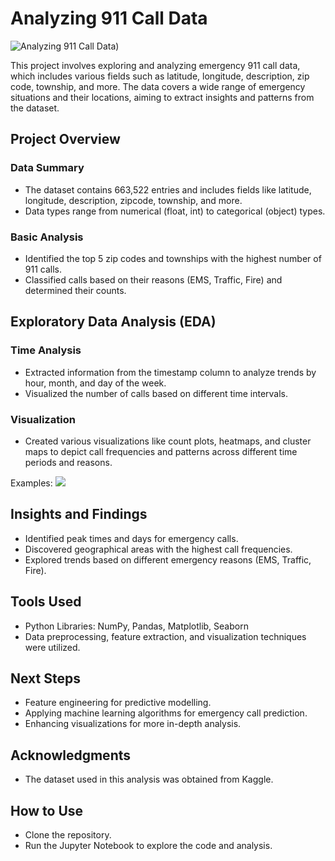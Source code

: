 # Analyzing 911 Call Data

![Analyzing 911 Call Data](https://github.com/AdityaDabrase/Data-Science-Projects/blob/main/DS-ML/911%20calls%20analysis/Images/dispatch-emergency.gif))


This project involves exploring and analyzing emergency 911 call data, which includes various fields such as latitude, longitude, description, zip code, township, and more. The data covers a wide range of emergency situations and their locations, aiming to extract insights and patterns from the dataset.

## Project Overview

### Data Summary
- The dataset contains 663,522 entries and includes fields like latitude, longitude, description, zipcode, township, and more.
- Data types range from numerical (float, int) to categorical (object) types.

### Basic Analysis
- Identified the top 5 zip codes and townships with the highest number of 911 calls.
- Classified calls based on their reasons (EMS, Traffic, Fire) and determined their counts.

## Exploratory Data Analysis (EDA)

### Time Analysis
- Extracted information from the timestamp column to analyze trends by hour, month, and day of the week.
- Visualized the number of calls based on different time intervals.

### Visualization
- Created various visualizations like count plots, heatmaps, and cluster maps to depict call frequencies and patterns across different time periods and reasons.

Examples:
![](https://github.com/AdityaDabrase/Data-Science-Projects/blob/main/DS-ML/911%20calls%20analysis/Images/Screenshot%202023-12-02%20093756.png)


## Insights and Findings

- Identified peak times and days for emergency calls.
- Discovered geographical areas with the highest call frequencies.
- Explored trends based on different emergency reasons (EMS, Traffic, Fire).

## Tools Used
- Python Libraries: NumPy, Pandas, Matplotlib, Seaborn
- Data preprocessing, feature extraction, and visualization techniques were utilized.

## Next Steps
- Feature engineering for predictive modelling.
- Applying machine learning algorithms for emergency call prediction.
- Enhancing visualizations for more in-depth analysis.

## Acknowledgments
- The dataset used in this analysis was obtained from Kaggle.

## How to Use
- Clone the repository.
- Run the Jupyter Notebook to explore the code and analysis.
